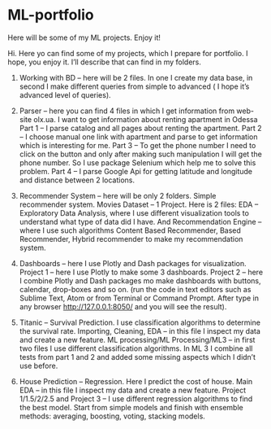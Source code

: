 # ML-portfolio
Here will be some of my ML projects. Enjoy it!

Hi. 
Here yo can find some of my projects, which I prepare for portfolio. I hope, you enjoy it.
I’ll describe that can find in my folders.

1. Working with BD – here will be 2 files. In one I create my data base, in second I make different queries from simple to 
advanced ( I hope it’s advanced level of queries).

2. Parser – here you can find 4 files in which I get information from web-site olx.ua. I want to get information about 
renting apartment in Odessa
    Part 1 – I parse catalog and all pages about renting the apartment.
    Part 2 – I choose manual one link with apartment and parse to get information which is interesting for me.
    Part 3 – To get the phone number I need to click on the button and only after making such manipulation I will get 
    the phone number. So I use package Selenium which help me to solve this problem.
    Part 4 – I parse Google Api for getting latitude and longitude and distance between 2 locations.

3. Recommender System – here will be only 2 folders.
    Simple recommender system.
    Movies Dataset – 1 Project. Here is 2 files: EDA – Exploratory Data Analysis, where I use different visualization tools 
    to understand what type of data did I have. And Recommendation Engine – where I use such algorithms Content Based Recommender, 
    Based Recommender, Hybrid recommender to make my recommendation system.

4. Dashboards – here I use Plotly and Dash packages for visualization.
    Project 1 – here I use Plotly to make some 3 dashboards.
    Project 2 – here I combine Plotly and Dash packages mo make dashboards with buttons, calendar, 
    drop-boxes and so on. (run the code in text editors such as Sublime Text, Atom or from Terminal or Command Prompt. 
    After type in any browser  http://127.0.0.1:8050/  and you will see the result).

5. Titanic – Survival Prediction. I use classification algorithms to determine the survival rate.
    Importing, Cleaning, EDA – in this file I inspect my data and create a new feature.
    ML processing/ML Processing/ML3 – in first two files I use different classification algorithms. In ML 3 I combine 
    all tests from part 1 and 2 and added some missing aspects which I didn’t use before.

6. House Prediction – Regression. Here I predict the cost of house.
    Main EDA – in this file I inspect my data and create a new feature.
    Project 1/1.5/2/2.5 and Project 3 – I use different regression algorithms to find the best model. Start from simple 
    models and finish with ensemble methods: averaging, boosting, voting, stacking models.
